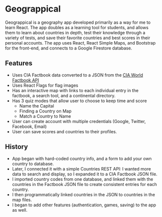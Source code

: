 # Geograppical

Geograppical is a geography app developed primarily as a way for me to learn React. The app doubles as a learning tool for students, and allows them to learn about countries in depth, test their knowledge through a variety of tests, and save their favorite countries and best scores in their personal accounts. The app uses React, React Simple Maps, and Bootstrap for the front-end, and connects to a Google Firestore database. 

## Features

- Uses CIA Factbook data converted to a JSON from the [CIA World Factbook API](https://github.com/iancoleman/cia_world_factbook_api)
- Uses React Flags for flag images
- Has an interactive map with links to each individual entry in the factbook, a search tool, and a continental directory. 
- Has 3 quiz modes that allow user to choose to keep time and score 
  - Name the Capital
  - Finding a Country on Map
  - Match a Country to Name
- User can create account with multiple credentials (Google, Twitter, Facebook, Email)
- User can save scores and countries to their profiles. 

## History 

- App began with hard-coded country info, and a form to add your own country to database. 
- Later, I connected it with a simple Countries REST API: I wanted more data to search and display, so I expanded it to a CIA Factbook JSON file. 
- I imported country codes from one database, and linked them with the countries in the Factbook JSON file to create consistent entries for each country. 
- I then programmatically linked countries in the JSON to countries in the map files. 
- I began to add other features (authentication, games, saving) to the app as well. 
